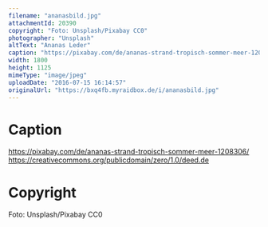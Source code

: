 ```yaml
---
filename: "ananasbild.jpg"
attachmentId: 20390
copyright: "Foto: Unsplash/Pixabay CC0"
photographer: "Unsplash"
altText: "Ananas Leder"
caption: "https://pixabay.com/de/ananas-strand-tropisch-sommer-meer-1208306/\nhttps://creativecommons.org/publicdomain/zero/1.0/deed.de"
width: 1800
height: 1125
mimeType: "image/jpeg"
uploadDate: "2016-07-15 16:14:57"
originalUrl: "https://bxq4fb.myraidbox.de/i/ananasbild.jpg"
---
```


# Caption

https://pixabay.com/de/ananas-strand-tropisch-sommer-meer-1208306/
https://creativecommons.org/publicdomain/zero/1.0/deed.de

# Copyright

Foto: Unsplash/Pixabay CC0
